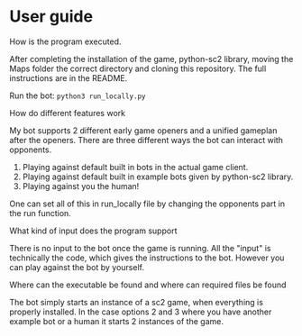 # User guide

How is the program executed. 

After completing the installation of the game, python-sc2 library, moving the Maps folder the correct directory and cloning this repository. The full instructions are in the README.

Run the bot: `python3 run_locally.py`

How do different features work

My bot supports 2 different early game openers and a unified gameplan after the openers. There are three different ways the bot can interact with opponents. 

1. Playing against default built in bots in the actual game client.
2. Playing against default built in example bots given by python-sc2 library.
3. Playing against you the human!

One can set all of this in run_locally file by changing the opponents part in the run function.

What kind of input does the program support

There is no input to the bot once the game is running. All the "input" is technically the code, which gives the instructions to the bot. However you can play against the bot by yourself. 

Where can the executable be found and where can required files be found

The bot simply starts an instance of a sc2 game, when everything is properly installed. In the case options 2 and 3 where you have another example bot or a human it starts 2 instances of the game.

